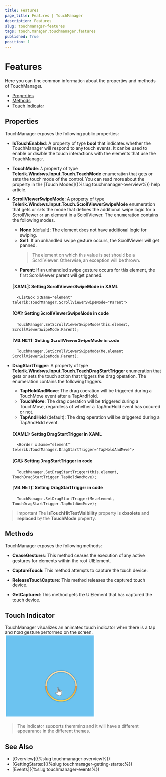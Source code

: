 ```yaml
---
title: Features
page_title: Features | TouchManager
description: Features
slug: touchmanager-features
tags: touch,manager,touchmanager,features
published: True
position: 1
---
```


# Features

Here you can find common information about the properties and methods of TouchManager.

* [Properties](#properties)
* [Methods](#methods)
* [Touch Indicator](#touch-indicator)

## Properties

TouchManager exposes the following public properties:

* __IsTouchEnabled__: A property of type __bool__ that indicates whether the TouchManager will respond to any touch events. It can be used to enable or disable the touch interactions with the elements that use the TouchManager.

* __TouchMode__: A property of type __Telerik.Windows.Input.Touch.TouchMode__ enumeration that gets or sets the touch mode of the control. You can read more about the property in the [Touch Modes]({%slug touchmanager-overview%}) help article.

* __ScrollViewerSwipeMode__: A property of type __Telerik.Windows.Input.Touch.ScrollViewerSwipeMode__ enumeration that gets or sets the mode that defines the additional swipe logic for a ScrollViewer or an element in a ScrollViewer. The enumeration contains the following modes.
	* __None__ (default): The element does not have additional logic for swiping.
	* __Self__: If an unhandled swipe gesture occurs, the ScrollViewer will get panned.
		> The element on which this value is set should be a ScrollViewer. Otherwise, an exception will be thrown.
	* __Parent__: If an unhandled swipe gesture occurs for this element, the first ScrollViewer parent will get panned.
	
	#### __[XAML]: Setting ScrollViewerSwipeMode in XAML__
		<ListBox x:Name="element" telerik:TouchManager.ScrollViewerSwipeMode="Parent">
		
	#### __[C#]: Setting ScrollViewerSwipeMode in code__
		TouchManager.SetScrollViewerSwipeMode(this.element, ScrollViewerSwipeMode.Parent);
		
	#### __[VB.NET]: Setting ScrollViewerSwipeMode in code__
		TouchManager.SetScrollViewerSwipeMode(Me.element, ScrollViewerSwipeMode.Parent);

* __DragStartTrigger__: A property of type __Telerik.Windows.Input.Touch.TouchDragStartTrigger__ enumeration that gets or sets the touch action that triggers the drag operation. The enumeration contains the following triggers.
	* __TapHoldAndMove__: The drag operation will be triggered during a TouchMove event after a TapAndHold.
	* __TouchMove__: The drag operation will be triggered during a TouchMove, regardless of whether a TapAndHold event has occured or not.
	* __TapAndHold__ (default): The drag operation will be driggered during a TapAndHold event.

	#### __[XAML]: Setting DragStartTrigger in XAML__
		<Border x:Name="element" telerik:TouchManager.DragStartTrigger="TapHoldAndMove">
		
	#### __[C#]: Setting DragStartTrigger in code__
		TouchManager.SetDragStartTrigger(this.element, TouchDragStartTrigger.TapHoldAndMove);
		
	#### __[VB.NET]: Setting DragStartTrigger in code__
		TouchManager.SetDragStartTrigger(Me.element, TouchDragStartTrigger.TapHoldAndMove);
		
>important The __IsTouchHitTestVisibility__ property is __obsolete__ and __replaced__ by the __TouchMode__ property.

## Methods

TouchManager exposes the following methods:

* __CeaseGestures__: This method ceases the execution of any active gestures for elements within the root UIElement.

* __CaptureTouch__: This method attempts to capture the touch device.

* __ReleaseTouchCapture__: This method releases the captured touch device.

* __GetCaptured__: This method gets the UIElement that has captured the touch device.

## Touch Indicator

TouchManager visualizes an animated touch indicator when there is a tap and hold gesture performed on the screen. 
![](images/touchmanager_features_01.png)

> The indicator supports themming and it will have a different appearance in the different themes.

## See Also
* [Overview]({%slug touchmanager-overview%})
* [GettingStarted]({%slug touchmanager-getting-started%})
* [Events]({%slug touchmanager-events%})
